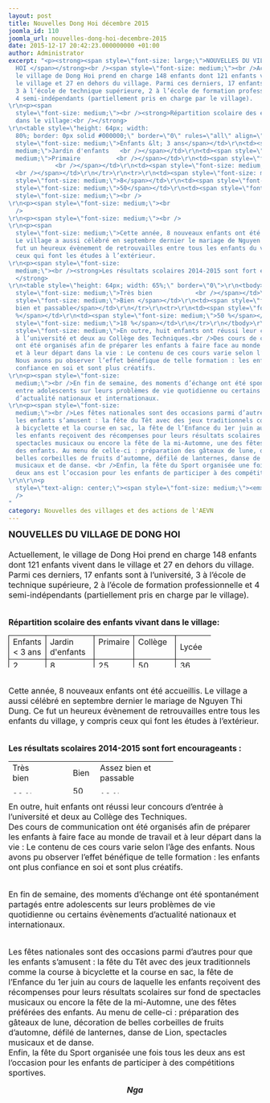 ```yaml
---
layout: post
title: Nouvelles Dong Hoi décembre 2015
joomla_id: 110
joomla_url: nouvelles-dong-hoi-decembre-2015
date: 2015-12-17 20:42:23.000000000 +01:00
author: Administrator
excerpt: "<p><strong><span style=\"font-size: large;\">NOUVELLES DU VILLAGE DE DONG
  HOI </span></strong><br /><span style=\"font-size: medium;\"><br />Actuellement,
  le village de Dong Hoi prend en charge 148 enfants dont 121 enfants vivent dans
  le village et 27 en dehors du village. Parmi ces derniers, 17 enfants sont à l’université,
  3 à l’école de technique supérieure, 2 à l’école de formation professionnelle et
  4 semi-indépendants (partiellement pris en charge par le village).
\r\n<p><span
  style=\"font-size: medium;\"><br /><strong>Répartition scolaire des enfants vivant
  dans le village:<br /></strong>
\r\n<table style=\"height: 64px; width:
  80%; border: 0px solid #000000;\" border=\"0\" rules=\"all\" align=\"left\">\r\n<tbody>\r\n<tr>\r\n<td><span
  style=\"font-size: medium;\">Enfants &lt; 3 ans</span></td>\r\n<td><span style=\"font-size:
  medium;\">Jardin d'enfants   <br /></span></td>\r\n<td><span style=\"font-size:
  medium;\">Primaire          <br /></span></td>\r\n<td><span style=\"font-size: medium;\">Collège  
             <br /></span></td>\r\n<td><span style=\"font-size: medium;\">Lycée             
  <br /></span></td>\r\n</tr>\r\n<tr>\r\n<td><span style=\"font-size: medium;\">2</span></td>\r\n<td><span
  style=\"font-size: medium;\">8</span></td>\r\n<td><span style=\"font-size: medium;\">25</span></td>\r\n<td><span
  style=\"font-size: medium;\">50</span></td>\r\n<td><span style=\"font-size: medium;\">36</span></td>\r\n</tr>\r\n</tbody>\r\n</table>\r\n<p><span
  style=\"font-size: medium;\"><br />
\r\n<p><span style=\"font-size: medium;\"><br
  />
\r\n<p><span style=\"font-size: medium;\"><br />
\r\n<p><span
  style=\"font-size: medium;\">Cette année, 8 nouveaux enfants ont été accueillis.
  Le village a aussi célébré en septembre dernier le mariage de Nguyen Thi Dung. Ce
  fut un heureux évènement de retrouvailles entre tous les enfants du village, y compris
  ceux qui font les études à l’extérieur. 
\r\n<p><span style=\"font-size:
  medium;\"><br /><strong>Les résultats scolaires 2014-2015 sont fort encourageants :
  </strong>
\r\n<table style=\"height: 64px; width: 65%;\" border=\"0\">\r\n<tbody>\r\n<tr>\r\n<td><span
  style=\"font-size: medium;\">Très bien            <br /></span></td>\r\n<td><span
  style=\"font-size: medium;\">Bien </span></td>\r\n<td><span style=\"font-size: medium;\">Assez
  bien et passable</span></td>\r\n</tr>\r\n<tr>\r\n<td><span style=\"font-size: medium;\">32
  %</span></td>\r\n<td><span style=\"font-size: medium;\">50 %</span></td>\r\n<td><span
  style=\"font-size: medium;\">18 %</span></td>\r\n</tr>\r\n</tbody>\r\n</table>\r\n<p><span
  style=\"font-size: medium;\">En outre, huit enfants ont réussi leur concours d’entrée
  à l’université et deux au Collège des Techniques.<br />Des cours de communication
  ont été organisés afin de préparer les enfants à faire face au monde de travail
  et à leur départ dans la vie : Le contenu de ces cours varie selon l’âge des enfants.
  Nous avons pu observer l’effet bénéfique de telle formation : les enfants ont plus
  confiance en soi et sont plus créatifs.
\r\n<p><span style=\"font-size:
  medium;\"><br />En fin de semaine, des moments d’échange ont été spontanément partagés
  entre adolescents sur leurs problèmes de vie quotidienne ou certains évènements
  d’actualité nationaux et internationaux. 
\r\n<p><span style=\"font-size:
  medium;\"><br />Les fêtes nationales sont des occasions parmi d’autres pour que
  les enfants s’amusent : la fête du Têt avec des jeux traditionnels comme la course
  à bicyclette et la course en sac, la fête de l’Enfance du 1er juin au cours de laquelle
  les enfants reçoivent des récompenses pour leurs résultats scolaires sur fond de
  spectacles musicaux ou encore la fête de la mi-Automne, une des fêtes préférées
  des enfants. Au menu de celle-ci : préparation des gâteaux de lune, décoration de
  belles corbeilles de fruits d’automne, défilé de lanternes, danse de Lion, spectacles
  musicaux et de danse. <br />Enfin, la fête du Sport organisée une fois tous les
  deux ans est l’occasion pour les enfants de participer à des compétitions sportives.
\r\n\r\n<p
  style=\"text-align: center;\"><span style=\"font-size: medium;\"><em><strong>Nga</strong></em><br
  />
"
category: Nouvelles des villages et des actions de l'AEVN
---
```

<p><strong><span style="font-size: large;">NOUVELLES DU VILLAGE DE DONG HOI </span></strong><br /><span style="font-size: medium;"><br />Actuellement, le village de Dong Hoi prend en charge 148 enfants dont 121 enfants vivent dans le village et 27 en dehors du village. Parmi ces derniers, 17 enfants sont à l’université, 3 à l’école de technique supérieure, 2 à l’école de formation professionnelle et 4 semi-indépendants (partiellement pris en charge par le village).

<p><span style="font-size: medium;"><br /><strong>Répartition scolaire des enfants vivant dans le village:<br /></strong>

<table style="height: 64px; width: 80%; border: 0px solid #000000;" border="0" rules="all" align="left">
<tbody>
<tr>
<td><span style="font-size: medium;">Enfants &lt; 3 ans</span></td>
<td><span style="font-size: medium;">Jardin d'enfants   <br /></span></td>
<td><span style="font-size: medium;">Primaire          <br /></span></td>
<td><span style="font-size: medium;">Collège              <br /></span></td>
<td><span style="font-size: medium;">Lycée              <br /></span></td>
</tr>
<tr>
<td><span style="font-size: medium;">2</span></td>
<td><span style="font-size: medium;">8</span></td>
<td><span style="font-size: medium;">25</span></td>
<td><span style="font-size: medium;">50</span></td>
<td><span style="font-size: medium;">36</span></td>
</tr>
</tbody>
</table>
<p><span style="font-size: medium;"><br />

<p><span style="font-size: medium;"><br />

<p><span style="font-size: medium;"><br />

<p><span style="font-size: medium;">Cette année, 8 nouveaux enfants ont été accueillis. Le village a aussi célébré en septembre dernier le mariage de Nguyen Thi Dung. Ce fut un heureux évènement de retrouvailles entre tous les enfants du village, y compris ceux qui font les études à l’extérieur. 

<p><span style="font-size: medium;"><br /><strong>Les résultats scolaires 2014-2015 sont fort encourageants : </strong>

<table style="height: 64px; width: 65%;" border="0">
<tbody>
<tr>
<td><span style="font-size: medium;">Très bien            <br /></span></td>
<td><span style="font-size: medium;">Bien </span></td>
<td><span style="font-size: medium;">Assez bien et passable</span></td>
</tr>
<tr>
<td><span style="font-size: medium;">32 %</span></td>
<td><span style="font-size: medium;">50 %</span></td>
<td><span style="font-size: medium;">18 %</span></td>
</tr>
</tbody>
</table>
<p><span style="font-size: medium;">En outre, huit enfants ont réussi leur concours d’entrée à l’université et deux au Collège des Techniques.<br />Des cours de communication ont été organisés afin de préparer les enfants à faire face au monde de travail et à leur départ dans la vie : Le contenu de ces cours varie selon l’âge des enfants. Nous avons pu observer l’effet bénéfique de telle formation : les enfants ont plus confiance en soi et sont plus créatifs.

<p><span style="font-size: medium;"><br />En fin de semaine, des moments d’échange ont été spontanément partagés entre adolescents sur leurs problèmes de vie quotidienne ou certains évènements d’actualité nationaux et internationaux. 

<p><span style="font-size: medium;"><br />Les fêtes nationales sont des occasions parmi d’autres pour que les enfants s’amusent : la fête du Têt avec des jeux traditionnels comme la course à bicyclette et la course en sac, la fête de l’Enfance du 1er juin au cours de laquelle les enfants reçoivent des récompenses pour leurs résultats scolaires sur fond de spectacles musicaux ou encore la fête de la mi-Automne, une des fêtes préférées des enfants. Au menu de celle-ci : préparation des gâteaux de lune, décoration de belles corbeilles de fruits d’automne, défilé de lanternes, danse de Lion, spectacles musicaux et de danse. <br />Enfin, la fête du Sport organisée une fois tous les deux ans est l’occasion pour les enfants de participer à des compétitions sportives.


<p style="text-align: center;"><span style="font-size: medium;"><em><strong>Nga</strong></em><br />

